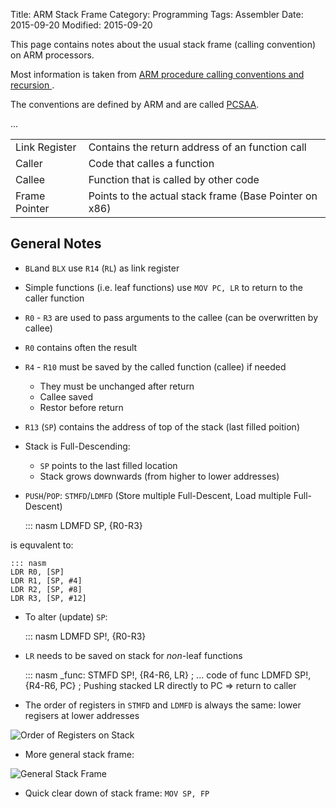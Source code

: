 Title: ARM Stack Frame
Category: Programming
Tags: Assembler
Date: 2015-09-20
Modified: 2015-09-20


This page contains notes about the usual stack frame (calling convention) on ARM processors.

Most information is taken from [ARM procedure calling conventions and recursion ](http://de.slideshare.net/StephanCadene/arm-procedure-calling-conventions-and-recursion).

The conventions are defined by ARM and are called [PCSAA](http://infocenter.arm.com/help/topic/com.arm.doc.ihi0042e/IHI0042E_aapcs.pdf).


...

|               |                                                        |
|---------------|--------------------------------------------------------|
| Link Register | Contains the return address of an function call        |
| Caller        | Code that calles a function                            |
| Callee        | Function that is called by other code                  |
| Frame Pointer | Points to the actual stack frame (Base Pointer on x86) |


General Notes
-------------

- `BL`and `BLX` use `R14` (`RL`) as link register
- Simple functions (i.e. leaf functions) use `MOV PC, LR` to return to the caller function
- `R0` - `R3` are used to pass arguments to the callee (can be overwritten by callee)
- `R0` contains often the result
- `R4` - `R10` must be saved by the called function (callee) if needed
    - They must be unchanged after return
    - Callee saved
    - Restor before return
- `R13` (`SP`) contains the address of top of the stack (last filled poition)
- Stack is Full-Descending:
    - `SP` points to the last filled location
    - Stack grows downwards (from higher to lower addresses)
- `PUSH`/`POP`: `STMFD`/`LDMFD` (Store multiple Full-Descent, Load multiple Full-Descent)

    ::: nasm
    LDMFD SP, {R0-R3}

is equvalent to:

    ::: nasm
    LDR R0, [SP]
    LDR R1, [SP, #4]
    LDR R2, [SP, #8]
    LDR R3, [SP, #12]

- To alter (update) `SP`:

    ::: nasm
    LDMFD SP!, {R0-R3}

- `LR` needs to be saved on stack for *non*-leaf functions

    ::: nasm
    _func:
      STMFD SP!, {R4-R6, LR}
      ; ... code of func
      LDMFD SP!, {R4-R6, PC} ; Pushing stacked LR directly to PC => return to caller

- The order of registers in `STMFD` and `LDMFD` is always the same: lower regisers at lower addresses

![Order of Registers on Stack](/images/arm_stack_frame_example.png)

- More general stack frame:

![General Stack Frame](/images/arm_stack_frame_general.png)

- Quick clear down of stack frame: `MOV SP, FP`

